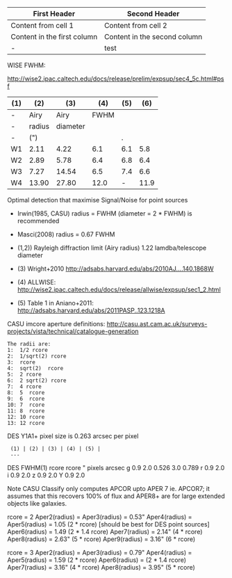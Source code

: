 
| First Header | Second Header |
| ------------ | ------------- |
| Content from cell 1 | Content from cell 2 |
| Content in the first column | Content in the second column |
| \- | test |


WISE FWHM:


http://wise2.ipac.caltech.edu/docs/release/prelim/expsup/sec4_5c.html#psf

| (1) | (2) | (3) | (4) | (5) | (6) |
| --- | --- | --- | --- | ---- | ---- |
| \-  |  Airy  | Airy     |        FWHM |  |  |  |
| \-  | radius | diameter |       | | | | |
| \-  |  (")   |  |   |. |
| W1  |  2.11  |  4.22 |  6.1 |  6.1 |  5.8
| W2  |  2.89  |  5.78 |  6.4 |  6.8 |  6.4
| W3  |  7.27  | 14.54 |  6.5 |  7.4 |  6.6
| W4  | 13.90  | 27.80 | 12.0 |   -  | 11.9


Optimal detection that maximise Signal/Noise for point sources
- Irwin(1985, CASU) radius = FWHM (diameter = 2 * FWHM) is recommended
- Masci(2008)       radius = 0.67 FWHM

- (1,2)) Rayleigh diffraction limit (Airy radius) 1.22 lamdba/telescope diameter
- (3) Wright+2010 http://adsabs.harvard.edu/abs/2010AJ....140.1868W 
- (4) ALLWISE: http://wise2.ipac.caltech.edu/docs/release/allwise/expsup/sec1_2.html
- (5) Table 1 in Aniano+2011: http://adsabs.harvard.edu/abs/2011PASP..123.1218A


CASU imcore aperture definitions:
http://casu.ast.cam.ac.uk/surveys-projects/vista/technical/catalogue-generation
```
The radii are:
1:  1/2 rcore
2:  1/sqrt(2) rcore
3:  rcore
4:  sqrt(2)  rcore
5:  2 rcore
6:  2 sqrt(2) rcore
7:  4 rcore
8:  5  rcore
9:  6  rcore
10: 7  rcore
11: 8  rcore
12: 10 rcore
13: 12 rcore
```



DES Y1A1+ pixel size is 0.263 arcsec per pixel 

     (1) | (2) | (3) | (4) | (5) |
	 ---
DES FWHM(1)     rcore        rcore 
     "       pixels arcsec
g   0.9       2.0   0.526    3.0  0.789
r   0.9       2.0   
i   0.9       2.0
z   0.9       2.0
Y   0.9       2.0


Note CASU Classify only computes APCOR upto APER 7 ie. APCOR7; it assumes
that this recovers 100% of flux and APER8+ are for large extended objects like
galaxies.

rcore = 2
Aper2(radius) = 
Aper3(radius) = 0.53"
Aper4(radius) = 
Aper5(radius) = 1.05    (2 * rcore) [should be best for DES point sources]
Aper6(radius) = 1.49    (2 * 1.4 rcore)
Aper7(radius) = 2.14"   (4 * rcore)
Aper8(radius) = 2.63"   (5 * rcore)
Aper9(radius) = 3.16"   (6 * rcore)



rcore = 3
Aper2(radius) = 
Aper3(radius) = 0.79"
Aper4(radius) = 
Aper5(radius) = 1.59    (2 * rcore) 
Aper6(radius) =         (2 * 1.4 rcore)
Aper7(radius) = 3.16"   (4 * rcore)
Aper8(radius) = 3.95"   (5 * rcore)

